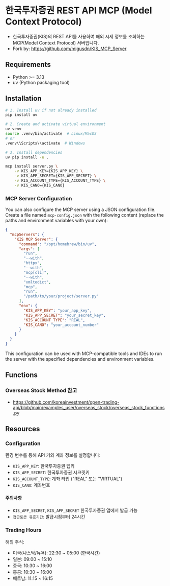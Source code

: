 # 한국투자증권 REST API MCP (Model Context Protocol)

- 한국투자증권(KIS)의 REST API를 사용하여 해외 시세 정보를 조회하는 MCP(Model Context Protocol) 서버입니다.
- Fork by: https://github.com/migusdn/KIS_MCP_Server

## Requirements

* Python >= 3.13
* uv (Python packaging tool)

## Installation

```bash
# 1. Install uv if not already installed
pip install uv

# 2. Create and activate virtual environment
uv venv
source .venv/bin/activate  # Linux/MacOS
# or
.venv\\Scripts\\activate  # Windows

# 3. Install dependencies
uv pip install -e .

mcp install server.py \
    -v KIS_APP_KEY={KIS_APP_KEY} \
    -v KIS_APP_SECRET={KIS_APP_SECRET} \
    -v KIS_ACCOUNT_TYPE={KIS_ACCOUNT_TYPE} \
    -v KIS_CANO={KIS_CANO}
```

### MCP Server Configuration

You can also configure the MCP server using a JSON configuration file. Create a file named `mcp-config.json` with the following content (replace the paths and environment variables with your own):

```json
{
  "mcpServers": {
    "KIS MCP Server": {
      "command": "/opt/homebrew/bin/uv",
      "args": [
        "run",
        "--with",
        "httpx",
        "--with",
        "mcp[cli]",
        "--with",
        "xmltodict",
        "mcp",
        "run",
        "/path/to/your/project/server.py"
      ],
      "env": {
        "KIS_APP_KEY": "your_app_key",
        "KIS_APP_SECRET": "your_secret_key",
        "KIS_ACCOUNT_TYPE": "REAL",
        "KIS_CANO": "your_account_number"
      }
    }
  }
}
```

This configuration can be used with MCP-compatible tools and IDEs to run the server with the specified dependencies and environment variables.

## Functions

### Overseas Stock Method 참고

* https://github.com/koreainvestment/open-trading-api/blob/main/examples_user/overseas_stock/overseas_stock_functions.py

## Resources

### Configuration

환경 변수를 통해 API 키와 계좌 정보를 설정합니다:

* `KIS_APP_KEY`: 한국투자증권 앱키
* `KIS_APP_SECRET`: 한국투자증권 시크릿키
* `KIS_ACCOUNT_TYPE`: 계좌 타입 ("REAL" 또는 "VIRTUAL")
* `KIS_CANO`: 계좌번호

#### 주의사항
* `KIS_APP_SECRET`, `KIS_APP_SECRET` 한국투자증권 앱에서 발급 가능
* `접근토큰 유효기간`: 발급시점부터 24시간

### Trading Hours

해외 주식:
* 미국(나스닥/뉴욕): 22:30 ~ 05:00 (한국시간)
* 일본: 09:00 ~ 15:10
* 중국: 10:30 ~ 16:00
* 홍콩: 10:30 ~ 16:00
* 베트남: 11:15 ~ 16:15
